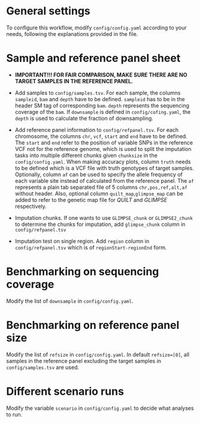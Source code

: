 # General settings

To configure this workflow, modify ``config/config.yaml`` according to your needs, following the explanations provided in the file.

# Sample and reference panel sheet

* **IMPORTANT!!! FOR FAIR COMPARISON, MAKE SURE THERE ARE NO TARGET SAMPLES IN THE REFERENCE PANEL.**

* Add samples to `config/samples.tsv`. For each sample, the columns `sampleid`, `bam` and `depth` have to be defined. `sampleid` has to be in the header SM tag of corresponding `bam`. `depth` represents the sequencing coverage of the `bam`. If `downsample` is defined in `config/cofing.yaml`, the `depth` is used to calculate the fraction of downsampling. 
* Add reference panel information to `config/refpanel.tsv`. For each chromosome, the columns `chr`, `vcf`, `start` and `end` have to be defined. The `start` and `end` refer to the position of variable SNPs in the reference VCF not for the reference genome, which is used to split the imputation tasks into multiple different chunks given `chunksize` in the `config/config.yaml`. When making accuracy plots, column `truth` needs to be defined which is a VCF file with truth genotypes of target samples. Optionally, column `af` can be used to specify the allele frequency of each variable site instead of calculated from the reference panel. The `af` represents a plain tab separated file of 5 columns `chr,pos,ref,alt,af` without header. Also, optional column `quilt_map`,`glimpse_map` can be added to refer to the genetic map file for *QUILT* and *GLIMPSE* respectively.
* Imputation chunks. If one wants to use `GLIMPSE_chunk` or  `GLIMPSE2_chunk` to determine the chunks for imputation, add `glimpse_chunk` column in `config/refpanel.tsv`
* Imputation test on single region. Add `region` column in `config/refpanel.tsv` which is of `regionStart-regionEnd` form.

# Benchmarking on sequencing coverage

Modify the list of `downsample` in `config/config.yaml`.

# Benchmarking on reference panel size

Modify the list of `refsize` in `config/config.yaml`. In default `refsize=[0]`, all samples in the reference panel excluding the target samples in `config/samples.tsv` are used.

# Different scenario runs

Modify the variable `scenario` in `config/config.yaml` to decide what analyses to run.
